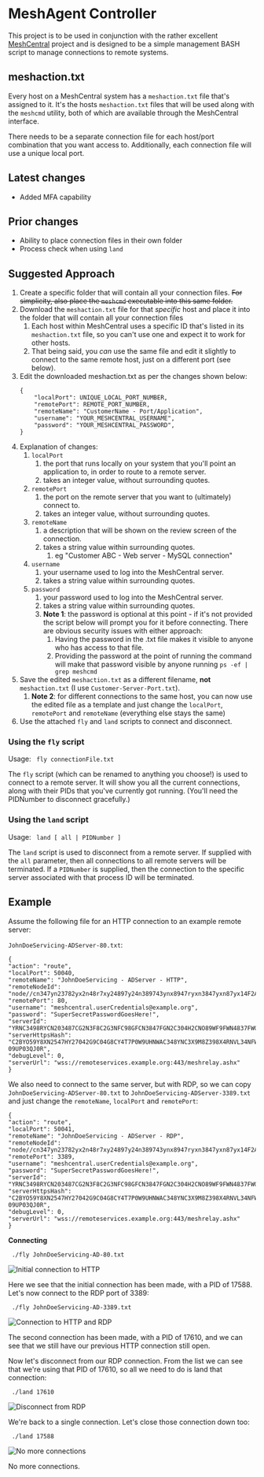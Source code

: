 # MeshAgent Controller
This project is to be used in conjunction with the rather excellent [MeshCentral](https://github.com/Ylianst/MeshCentral) project and is designed to be a simple management BASH script to manage connections to remote systems.

## meshaction.txt
Every host on a MeshCentral system has a `meshaction.txt` file that's assigned to it. It's the hosts `meshaction.txt` files that will be used along with the `meshcmd` utility, both of which are available through the MeshCentral interface.

There needs to be a separate connection file for each host/port combination that you want access to. Additionally, each connection file will use a unique local port.

## Latest changes
- Added MFA capability 
## Prior changes
- Ability to place connection files in their own folder
- Process check when using `land`

## Suggested Approach
1. Create a specific folder that will contain all your connection files. ~~For simplicity, also place the `meshcmd` executable into this same folder.~~
1. Download the `meshaction.txt` file for that _specific_ host and place it into the folder that will contain all your connection files
   1. Each host within MeshCentral uses a specific ID that's listed in its `meshaction.txt` file, so you can't use one and expect it to work for other hosts. 
   1. That being said, you _can_ use the same file and edit it slightly to connect to the same remote host, just on a different port (see below).
1. Edit the downloaded meshaction.txt as per the changes shown below:
    ```
    {
        "localPort": UNIQUE_LOCAL_PORT_NUMBER,
        "remotePort": REMOTE_PORT_NUMBER,
        "remoteName": "CustomerName - Port/Application",
        "username": "YOUR_MESHCENTRAL_USERNAME",
        "password": "YOUR_MESHCENTRAL_PASSWORD",
    }
    ```
1. Explanation of changes:
   1. `localPort`
      1. the port that runs locally on your system that you'll point an application to, in order to route to a remote server. 
      1. takes an integer value, without surrounding quotes.
   1. `remotePort`
      1. the port on the remote server that you want to (ultimately) connect to.
      1. takes an integer value, without surrounding quotes.
   1. `remoteName`
      1. a description that will be shown on the review screen of the connection.
      1. takes a string value within surrounding quotes.
         1. eg "Customer ABC - Web server - MySQL connection"
   1. `username`
      1. your username used to log into the MeshCentral server.
      1. takes a string value within surrounding quotes.
   1. `password` 
      1. your password used to log into the MeshCentral server.
      1. takes a string value within surrounding quotes.
      1. **Note 1**: the password is optional at this point - if it's not provided the script below will prompt you for it before connecting. There are obvious security issues with either approach:
         1. Having the password in the .txt file makes it visible to anyone who has access to that file.
         1. Providing the password at the point of running the command will make that password visible by anyone running `ps -ef | grep meshcmd`
1. Save the edited `meshaction.txt` as a different filename, **not** `meshaction.txt` (I use `Customer-Server-Port.txt`).
   1. **Note 2**: for different connections to the same host, you can now use the edited file as a template and just change the `localPort`, `remotePort` and `remoteName` (everything else stays the same)
1. Use the attached `fly` and `land` scripts to connect and disconnect.

### Using the `fly` script
Usage: ` fly connectionFile.txt`

The `fly` script (which can be renamed to anything you choose!) is used to connect to a remote server. It will show you all the current connections, along with their PIDs that you've currently got running. (You'll need the PIDNumber to disconnect gracefully.)

### Using the `land` script
Usage: ` land [ all | PIDNumber ]`

 The `land` script is used to disconnect from a remote server. If supplied with the `all` parameter, then all connections to all remote servers will be terminated. If a `PIDNumber` is supplied, then the connection to the specific server associated with that process ID will be terminated.

## Example

Assume the following file for an HTTP connection to an example remote server:

`JohnDoeServicing-ADServer-80.txt`:

```
{
"action": "route",
"localPort": 50040,
"remoteName": "JohnDoeServicing - ADServer - HTTP",
"remoteNodeId": "node//cn347yn23782yx2n48r7xy24897y24n389743ynx8947ryxn3847yxn87yx14F2A",
"remotePort": 80,
"username": "meshcentral.userCredentials@example.org",
"password": "SuperSecretPasswordGoesHere!",
"serverId": "YRNC3498RYCN203487CG2N3F8C2G3NFC98GFCN3847FGN2C304H2CNO89WF9FWN4837FWGCN87FGC8F7GCN8F7CGWN87GNCW",
"serverHttpsHash": "C2BYO59Y8XN2547HY27042G9C04G8CY4T7P0W9UHNWAC348YNC3X9M8Z398X4RNVL34NFWC98YNCO589YX98X-09UP03QJ0R",
"debugLevel": 0,
"serverUrl": "wss://remoteservices.example.org:443/meshrelay.ashx"
}
```

We also need to connect to the same server, but with RDP, so we can copy `JohnDoeServicing-ADServer-80.txt` to `JohnDoeServicing-ADServer-3389.txt` and just change the `remoteName`, `localPort` and `remotePort`:

```
{
"action": "route",
"localPort": 50041,
"remoteName": "JohnDoeServicing - ADServer - RDP",
"remoteNodeId": "node//cn347yn23782yx2n48r7xy24897y24n389743ynx8947ryxn3847yxn87yx14F2A",
"remotePort": 3389,
"username": "meshcentral.userCredentials@example.org",
"password": "SuperSecretPasswordGoesHere!",
"serverId": "YRNC3498RYCN203487CG2N3F8C2G3NFC98GFCN3847FGN2C304H2CNO89WF9FWN4837FWGCN87FGC8F7GCN8F7CGWN87GNCW",
"serverHttpsHash": "C2BYO59Y8XN2547HY27042G9C04G8CY4T7P0W9UHNWAC348YNC3X9M8Z398X4RNVL34NFWC98YNCO589YX98X-09UP03QJ0R",
"debugLevel": 0,
"serverUrl": "wss://remoteservices.example.org:443/meshrelay.ashx"
}
```

**Connecting**

``` ./fly JohnDoeServicing-AD-80.txt```

![](https://github.com/D4V3M0NK/meshcentral-meshAgentController/blob/master/img/m1.png "Initial connection to HTTP")

Here we see that the initial connection has been made, with a PID of 17588. Let's now connect to the RDP port of 3389:

``` ./fly JohnDoeServicing-AD-3389.txt```

![](https://github.com/D4V3M0NK/meshcentral-meshAgentController/blob/master/img/m2.png "Connection to HTTP and RDP")

The second connection has been made, with a PID of 17610, and we can see that we still have our previous HTTP connection still open.

Now let's disconnect from our RDP connection. From the list we can see that we're using that PID of 17610, so all we need to do is land that connection:

``` ./land 17610```

![](https://github.com/D4V3M0NK/meshcentral-meshAgentController/blob/master/img/m3.png "Disconnect from RDP")

We're back to a single connection. Let's close those connection down too:

``` ./land 17588```

![](https://github.com/D4V3M0NK/meshcentral-meshAgentController/blob/master/img/m4.png "No more connections")

No more connections.

